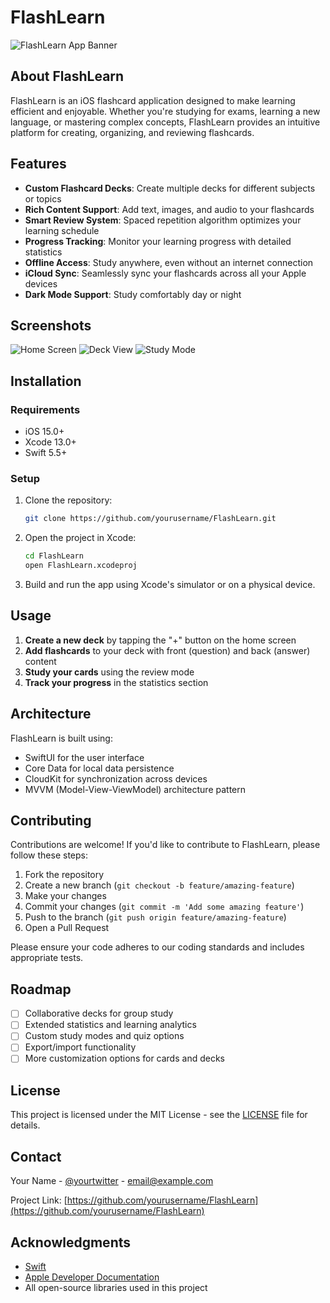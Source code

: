 # FlashLearn

<img src="/api/placeholder/800/400" alt="FlashLearn App Banner" />

## About FlashLearn

FlashLearn is an iOS flashcard application designed to make learning efficient and enjoyable. Whether you're studying for exams, learning a new language, or mastering complex concepts, FlashLearn provides an intuitive platform for creating, organizing, and reviewing flashcards.

## Features

- **Custom Flashcard Decks**: Create multiple decks for different subjects or topics
- **Rich Content Support**: Add text, images, and audio to your flashcards
- **Smart Review System**: Spaced repetition algorithm optimizes your learning schedule
- **Progress Tracking**: Monitor your learning progress with detailed statistics
- **Offline Access**: Study anywhere, even without an internet connection
- **iCloud Sync**: Seamlessly sync your flashcards across all your Apple devices
- **Dark Mode Support**: Study comfortably day or night

## Screenshots

<div>
<img src="/api/placeholder/250/500" alt="Home Screen" />
<img src="/api/placeholder/250/500" alt="Deck View" />
<img src="/api/placeholder/250/500" alt="Study Mode" />
</div>

## Installation

### Requirements
- iOS 15.0+
- Xcode 13.0+
- Swift 5.5+

### Setup
1. Clone the repository:
   ```bash
   git clone https://github.com/yourusername/FlashLearn.git
   ```
2. Open the project in Xcode:
   ```bash
   cd FlashLearn
   open FlashLearn.xcodeproj
   ```
3. Build and run the app using Xcode's simulator or on a physical device.

## Usage

1. **Create a new deck** by tapping the "+" button on the home screen
2. **Add flashcards** to your deck with front (question) and back (answer) content
3. **Study your cards** using the review mode
4. **Track your progress** in the statistics section

## Architecture

FlashLearn is built using:
- SwiftUI for the user interface
- Core Data for local data persistence
- CloudKit for synchronization across devices
- MVVM (Model-View-ViewModel) architecture pattern

## Contributing

Contributions are welcome! If you'd like to contribute to FlashLearn, please follow these steps:

1. Fork the repository
2. Create a new branch (`git checkout -b feature/amazing-feature`)
3. Make your changes
4. Commit your changes (`git commit -m 'Add some amazing feature'`)
5. Push to the branch (`git push origin feature/amazing-feature`)
6. Open a Pull Request

Please ensure your code adheres to our coding standards and includes appropriate tests.

## Roadmap

- [ ] Collaborative decks for group study
- [ ] Extended statistics and learning analytics
- [ ] Custom study modes and quiz options
- [ ] Export/import functionality
- [ ] More customization options for cards and decks

## License

This project is licensed under the MIT License - see the [LICENSE](LICENSE) file for details.

## Contact

Your Name - [@yourtwitter](https://twitter.com/yourtwitter) - email@example.com

Project Link: [https://github.com/yourusername/FlashLearn](https://github.com/yourusername/FlashLearn)

## Acknowledgments

- [Swift](https://swift.org/)
- [Apple Developer Documentation](https://developer.apple.com/documentation/)
- All open-source libraries used in this project

